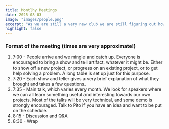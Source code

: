 ```yaml
---
title: Montlhy Meetings
date: 2025-08-03    
image: "images/people.png"
excerpt: "As we are still a very new club we are still figuring out how our meetings work. Here is our current approach. We meet about once a month, around the first Thursday of the month. The meetings are always on a Thursday from 7:00pm to 9:00pm. Our meetings happen at the Artisans Asylum in Boston (Allston) Massachusetts."
highlight: false
---
```

### Format of the meeting (times are very approximate!)

1. 7:00 - People arrive and we mingle and catch up. Everyone is encouraged to bring a show and tell artifact, whatever it might be. Either to show off a new project, or progress on an existing project, or to get help solving a problem. A long table is set up just for this purpose.
2. 7:20 - Each show and teller gives a very brief explanation of what they brought and takes a few questions.
3. 7:35 - Main talk, which varies every month. We look for speakers where we can all learn something useful and interesting towards our own projects. Most of the talks will be very technical, and some demo is strongly encouraged. Talk to Pito if you have an idea and want to be put on the schedule.
4. 8:15 - Discussion and Q&A
5. 8:30 - Wrap

